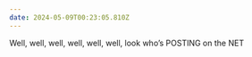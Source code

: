 ```yaml
---
date: 2024-05-09T00:23:05.810Z
---
```

Well, well, well, well, well, well, look who’s POSTING on the NET